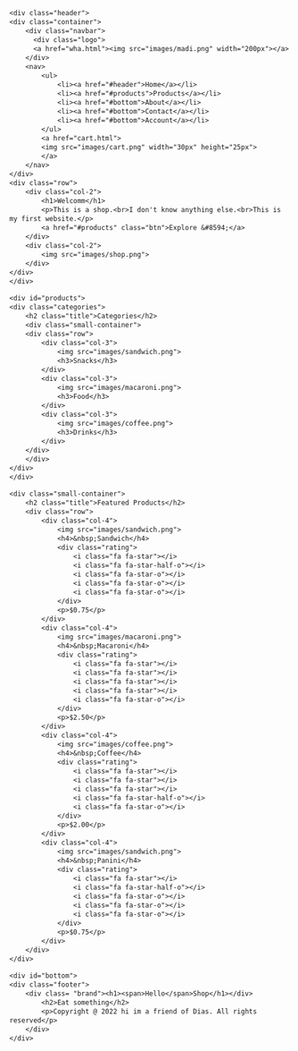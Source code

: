 <!DOCTYPE html>
<html lang="en">
<head>
	<meta charset="UTF-8">
	<meta name="viewport" content="width=device-width, initial-scale=1">
	<link rel="stylesheet" href="css/bootstrap.css">
	<title>HelloShop</title>
	<link rel="stylesheet" href="style.css">
	<link rel="icon" href="file:///C:/Users/User/Desktop/try/images/images.png">
	<link href="https://fonts.googleapis.com/css2?family=Caveat:wght@400;500;600;700&family=Shizuru&display=swap" rel="stylesheet">
	<link rel="stylesheet" href="font/css/font-awesome.min.css">
</head>
<body>

	<div class="header">
	<div class="container">
		<div class="navbar">
		  <div class="logo">
		  <a href="wha.html"><img src="images/madi.png" width="200px"></a>
		</div>
		<nav>
			<ul>
				<li><a href="#header">Home</a></li>
				<li><a href="#products">Products</a></li>
				<li><a href="#bottom">About</a></li>
				<li><a href="#bottom">Contact</a></li>
				<li><a href="#bottom">Account</a></li>
			</ul>
			<a href="cart.html">
			<img src="images/cart.png" width="30px" height="25px">
			</a>
		</nav>
	</div>
	<div class="row">
		<div class="col-2">
			<h1>Welcomm</h1>
			<p>This is a shop.<br>I don't know anything else.<br>This is my first website.</p>
			<a href="#products" class="btn">Explore &#8594;</a>
		</div>
		<div class="col-2">
			<img src="images/shop.png">
		</div>
	</div>
	</div>
</div>

<!------- Categories -------->
	<div id="products">
	<div class="categories">
		<h2 class="title">Categories</h2>
		<div class="small-container">
		<div class="row">
			<div class="col-3">
				<img src="images/sandwich.png">
				<h3>Snacks</h3>
			</div>
			<div class="col-3">
				<img src="images/macaroni.png">
				<h3>Food</h3>
			</div>
			<div class="col-3">
				<img src="images/coffee.png">
				<h3>Drinks</h3>
			</div>
		</div>
		</div>
	</div>	
	</div>
	
 <!----------products-------------------------------->
	<div class="small-container">
		<h2 class="title">Featured Products</h2>
		<div class="row">
			<div class="col-4">
				<img src="images/sandwich.png">
				<h4>&nbsp;Sandwich</h4>
				<div class="rating">
					<i class="fa fa-star"></i>
					<i class="fa fa-star-half-o"></i>
					<i class="fa fa-star-o"></i>
					<i class="fa fa-star-o"></i>
					<i class="fa fa-star-o"></i>
				</div>
				<p>$0.75</p>
			</div>
			<div class="col-4">
				<img src="images/macaroni.png">
				<h4>&nbsp;Macaroni</h4>
				<div class="rating">
					<i class="fa fa-star"></i>
					<i class="fa fa-star"></i>
					<i class="fa fa-star"></i>
					<i class="fa fa-star"></i>
					<i class="fa fa-star-o"></i>
				</div>
				<p>$2.50</p>
			</div>
			<div class="col-4">
				<img src="images/coffee.png">
				<h4>&nbsp;Coffee</h4>
				<div class="rating">
					<i class="fa fa-star"></i>
					<i class="fa fa-star"></i>
					<i class="fa fa-star"></i>
					<i class="fa fa-star-half-o"></i>
					<i class="fa fa-star-o"></i>
				</div>
				<p>$2.00</p>
			</div>
			<div class="col-4">
				<img src="images/sandwich.png">
				<h4>&nbsp;Panini</h4>
				<div class="rating">
					<i class="fa fa-star"></i>
					<i class="fa fa-star-half-o"></i>
					<i class="fa fa-star-o"></i>
					<i class="fa fa-star-o"></i>
					<i class="fa fa-star-o"></i>
				</div>
				<p>$0.75</p>
			</div>
		</div>	
	</div>
	
  <!--------footer--->
    <div id="bottom">
	<div class="footer">
        <div class= "brand"><h1><span>Hello</span>Shop</h1></div>
			<h2>Eat something</h2>
            <p>Copyright @ 2022 hi im a friend of Dias. All rights reserved</p>
        </div>
	</div>
</body>
</html>
